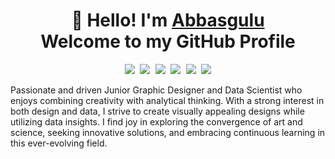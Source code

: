 <!-- Title -->
<h1 align="center" title="... and I'm happy to see you here :)">👋 Hello! I'm <a href="">Abbasgulu</a> </br> Welcome to my GitHub Profile</h1>

<!-- Socials -->
<p align="center">
   <kbd>
  <a href="https://twitter.com/abbasgulu_" title="Twitter - @abbasgulu_"><img src="https://img.shields.io/badge/-Twitter-00acee?style=flat&logo=Twitter&logoColor=white" /></a>
  <a href="https://dev.to/abbasgulu" title="Dev.to - @abbasgulu"><img src="https://img.shields.io/badge/-Dev-a75fff?style=flat&logo=Dev.to&logoColor=white" /></a>
  <a href="https://stackoverflow.com/users/10797429/abbasgulu" title="StackOverflow - Abbasgulu Allahverdili"><img src="https://img.shields.io/badge/-Stack_Overflow-f48225?style=flat&logo=Stackoverflow&logoColor=white" /></a>
  <a href="https://www.linkedin.com/in/abbasallahverdili" title="LinkedIn - Abbasgulu Allahverdili"><img src="https://img.shields.io/badge/-LinkedIn-0072b1?style=flat&logo=Linkedin&logoColor=white" /></a>
  <a href="https://www.reddit.com/user/Abbasgulu/" title="Reddit - u/Abbasgulu"><img src="https://img.shields.io/badge/-Reddit-ff4500?style=flat&logo=reddit&logoColor=white" /></a>
  <a href="http://abbasgulu.com/" title="Personal Website - abbasgulu.com"><img src="https://img.shields.io/badge/-Personal_Website-00CCB4?style=flat&logo=ApacheSpark&logoColor=white" /></a>
  </kbd>
</p>

<!-- Details -->
<p>Passionate and driven Junior Graphic Designer and Data Scientist who enjoys combining creativity with analytical thinking. With a strong interest in both design and data, I strive to create visually appealing designs while utilizing data insights. I find joy in exploring the convergence of art and science, seeking innovative solutions, and embracing continuous learning in this ever-evolving field.</p>
